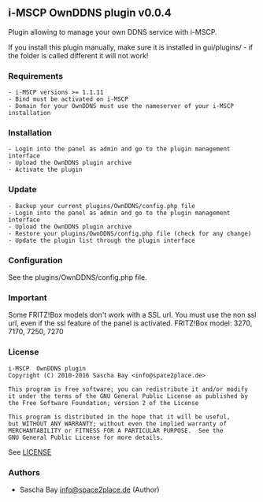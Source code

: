 ## i-MSCP OwnDDNS plugin v0.0.4

Plugin allowing to manage your own DDNS service with i-MSCP.

If you install this plugin manually, make sure it is installed in
gui/plugins/ - if the folder is called different it will not work!

### Requirements

	- i-MSCP versions >= 1.1.11
	- Bind must be activated on i-MSCP
	- Domain for your OwnDDNS must use the nameserver of your i-MSCP installation

### Installation

	- Login into the panel as admin and go to the plugin management interface
	- Upload the OwnDDNS plugin archive
	- Activate the plugin
	
### Update

	- Backup your current plugins/OwnDDNS/config.php file
	- Login into the panel as admin and go to the plugin management interface
	- Upload the OwnDDNS plugin archive
	- Restore your plugins/OwnDDNS/config.php file (check for any change)
	- Update the plugin list through the plugin interface
	
### Configuration

See the plugins/OwnDDNS/config.php file.

### Important
Some FRITZ!Box models don't work with a SSL url. You must use the non ssl url, even if the ssl feature of the panel is activated.
FRITZ!Box model: 3270, 7170, 7250, 7270

### License

```
i-MSCP  OwnDDNS plugin
Copyright (C) 2010-2016 Sascha Bay <info@space2place.de>

This program is free software; you can redistribute it and/or modify
it under the terms of the GNU General Public License as published by
the Free Software Foundation; version 2 of the License

This program is distributed in the hope that it will be useful,
but WITHOUT ANY WARRANTY; without even the implied warranty of
MERCHANTABILITY or FITNESS FOR A PARTICULAR PURPOSE.  See the
GNU General Public License for more details.
```

See [LICENSE](LICENSE)

### Authors

* Sascha Bay <info@space2place.de> (Author)
